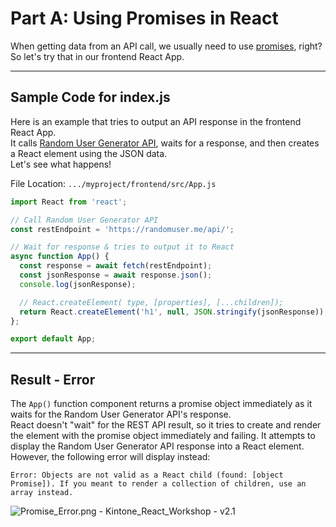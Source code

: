 # Part A: Using Promises in React

When getting data from an API call, we usually need to use [promises](https://developer.mozilla.org/en-US/docs/Web/JavaScript/Guide/Using_promises), right?  
So let's try that in our frontend React App.

---

## Sample Code for index.js
Here is an example that tries to output an API response in the frontend React App.  
It calls [Random User Generator API](https://randomuser.me/api/), waits for a response, and then creates a React element using the JSON data.  
Let's see what happens!  

File Location: `.../myproject/frontend/src/App.js`

```jsx
import React from 'react';

// Call Random User Generator API
const restEndpoint = 'https://randomuser.me/api/';

// Wait for response & tries to output it to React
async function App() {
  const response = await fetch(restEndpoint);
  const jsonResponse = await response.json();
  console.log(jsonResponse);

  // React.createElement( type, [properties], [...children]);
  return React.createElement('h1', null, JSON.stringify(jsonResponse));
};

export default App;
```

---

## Result - Error

The `App()` function component returns a promise object immediately as it waits for the Random User Generator API's response.  
React doesn't "wait" for the REST API result, so it tries to create and render the element with the promise object immediately and failing.
It attempts to display the Random User Generator API response into a React element.  
However, the following error will display instead:

```text
Error: Objects are not valid as a React child (found: [object Promise]). If you meant to render a collection of children, use an array instead.
```

![Promise_Error.png - Kintone_React_Workshop - v2.1](https://user-images.githubusercontent.com/30670749/125893011-dbc39697-4944-4684-84a7-1472aeeb8407.png)
